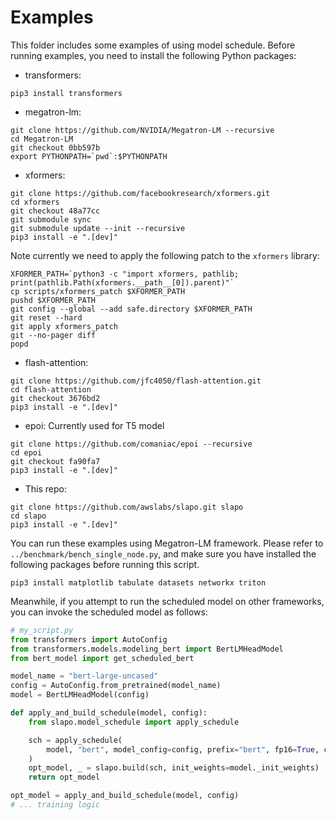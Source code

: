 <!--- Copyright Amazon.com, Inc. or its affiliates. All Rights Reserved. -->
<!--- SPDX-License-Identifier: Apache-2.0  -->

# Examples

This folder includes some examples of using model schedule. 
Before running examples, you need to install the following Python packages:

- transformers:
```
pip3 install transformers
```

- megatron-lm:
```
git clone https://github.com/NVIDIA/Megatron-LM --recursive
cd Megatron-LM
git checkout 0bb597b
export PYTHONPATH=`pwd`:$PYTHONPATH
```

- xformers:
```
git clone https://github.com/facebookresearch/xformers.git
cd xformers
git checkout 48a77cc
git submodule sync 
git submodule update --init --recursive
pip3 install -e ".[dev]"
```

Note currently we need to apply the following patch to the `xformers` library:
```
XFORMER_PATH=`python3 -c "import xformers, pathlib; print(pathlib.Path(xformers.__path__[0]).parent)"`
cp scripts/xformers_patch $XFORMER_PATH
pushd $XFORMER_PATH
git config --global --add safe.directory $XFORMER_PATH
git reset --hard
git apply xformers_patch
git --no-pager diff
popd
```

- flash-attention:
```
git clone https://github.com/jfc4050/flash-attention.git
cd flash-attention
git checkout 3676bd2
pip3 install -e ".[dev]"
```

- epoi: Currently used for T5 model
```
git clone https://github.com/comaniac/epoi --recursive
cd epoi
git checkout fa90fa7
pip3 install -e ".[dev]"
```

- This repo:
```
git clone https://github.com/awslabs/slapo.git slapo
cd slapo
pip3 install -e ".[dev]"
```

You can run these examples using Megatron-LM framework.
Please refer to `../benchmark/bench_single_node.py`, and make sure you have installed the following packages before running this script.

```
pip3 install matplotlib tabulate datasets networkx triton
```

Meanwhile, if you attempt to run the scheduled model on other frameworks, you can invoke the scheduled model as follows:

```python
# my_script.py
from transformers import AutoConfig
from transformers.models.modeling_bert import BertLMHeadModel
from bert_model import get_scheduled_bert

model_name = "bert-large-uncased"
config = AutoConfig.from_pretrained(model_name)
model = BertLMHeadModel(config)

def apply_and_build_schedule(model, config):
    from slapo.model_schedule import apply_schedule

    sch = apply_schedule(
        model, "bert", model_config=config, prefix="bert", fp16=True, ckpt_ratio=0
    )
    opt_model, _ = slapo.build(sch, init_weights=model._init_weights)
    return opt_model

opt_model = apply_and_build_schedule(model, config)
# ... training logic
```
